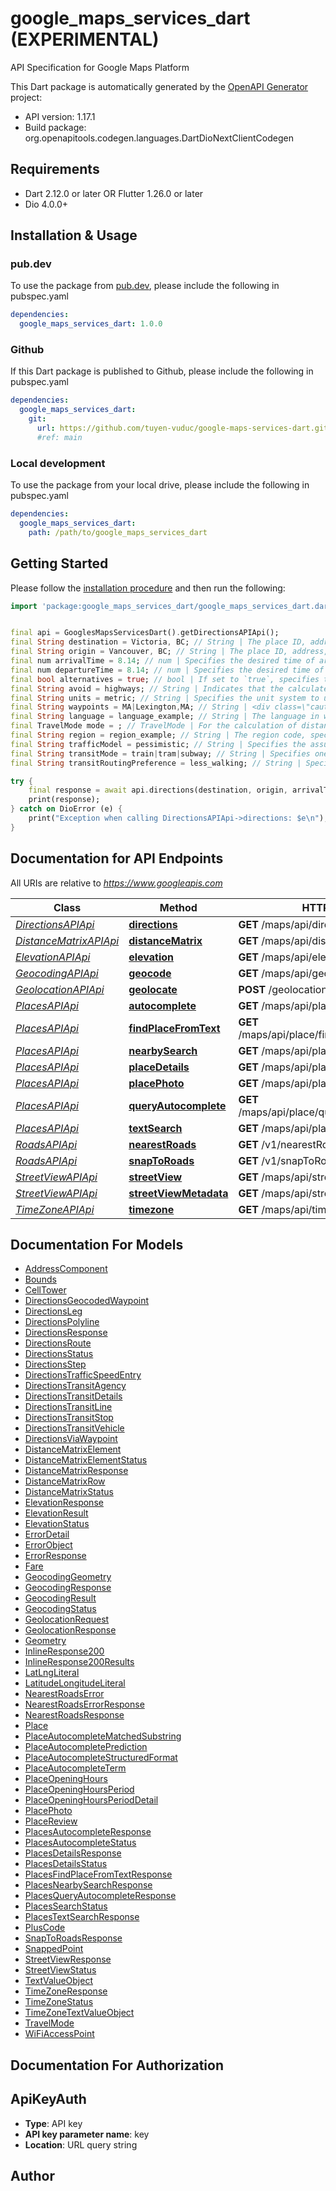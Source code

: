 # google_maps_services_dart (EXPERIMENTAL)
API Specification for Google Maps Platform

This Dart package is automatically generated by the [OpenAPI Generator](https://openapi-generator.tech) project:

- API version: 1.17.1
- Build package: org.openapitools.codegen.languages.DartDioNextClientCodegen

## Requirements

* Dart 2.12.0 or later OR Flutter 1.26.0 or later
* Dio 4.0.0+

## Installation & Usage

### pub.dev
To use the package from [pub.dev](https://pub.dev), please include the following in pubspec.yaml
```yaml
dependencies:
  google_maps_services_dart: 1.0.0
```

### Github
If this Dart package is published to Github, please include the following in pubspec.yaml
```yaml
dependencies:
  google_maps_services_dart:
    git:
      url: https://github.com/tuyen-vuduc/google-maps-services-dart.git
      #ref: main
```

### Local development
To use the package from your local drive, please include the following in pubspec.yaml
```yaml
dependencies:
  google_maps_services_dart:
    path: /path/to/google_maps_services_dart
```

## Getting Started

Please follow the [installation procedure](#installation--usage) and then run the following:

```dart
import 'package:google_maps_services_dart/google_maps_services_dart.dart';


final api = GooglesMapsServicesDart().getDirectionsAPIApi();
final String destination = Victoria, BC; // String | The place ID, address, or textual latitude/longitude value to which you wish to calculate directions. The options for the destination parameter are the same as for the origin parameter.
final String origin = Vancouver, BC; // String | The place ID, address, or textual latitude/longitude value from which you wish to calculate directions. * Place IDs must be prefixed with `place_id:`. You can retrieve place IDs from the Geocoding API and the Places API (including Place Autocomplete). For an example using place IDs from Place Autocomplete, see [Place Autocomplete and Directions](https://developers.google.com/maps/documentation/javascript/examples/places-autocomplete-directions). For more about place IDs, see the [Place ID overview](https://developers.google.com/maps/documentation/places/web-service/place-id).      ```   origin=place_id:ChIJ3S-JXmauEmsRUcIaWtf4MzE   ```    * If you pass an address, the Directions service geocodes the string and converts it to a latitude/longitude coordinate to calculate directions. This coordinate may be different from that returned by the Geocoding API, for example a building entrance rather than its center.      ```   origin=24+Sussex+Drive+Ottawa+ON   ```      Using place IDs is preferred over using addresses or latitude/longitude coordinates. Using coordinates will always result in the point being snapped to the road nearest to those coordinates - which may not be an access point to the property, or even a road that will quickly or safely lead to the destination. * If you pass coordinates, the point will snap to the nearest road. Passing a place ID is preferred. If you do pass coordinates, ensure that no space exists between the latitude and longitude values.      ```   origin=41.43206,-81.38992   ```  * Plus codes must be formatted as a global code or a compound code. Format plus codes as shown here (plus signs are url-escaped to `%2B` and spaces are url-escaped to `%20`).       * **Global code** is a 4 character area code and 6 character or longer local code (849VCWC8+R9 is `849VCWC8%2BR9`).    * **Compound code** is a 6 character or longer local code with an explicit location (CWC8+R9 Mountain View, CA, USA is `CWC8%2BR9%20Mountain%20View%20CA%20USA`).  <div class=\"note\">Note: For efficiency and accuracy, use place ID's when possible. These ID's are uniquely explicit like a lat/lng value pair and provide geocoding benefits for routing such as access points and traffic variables. Unlike an address, ID's do not require the service to perform a search or an intermediate request for place details; therefore, performance is better.</div> 
final num arrivalTime = 8.14; // num | Specifies the desired time of arrival for transit directions, in seconds since midnight, January 1, 1970 UTC. You can specify either `departure_time` or `arrival_time`, but not both. Note that `arrival_time` must be specified as an integer. 
final num departureTime = 8.14; // num | Specifies the desired time of departure. You can specify the time as an integer in seconds since midnight, January 1, 1970 UTC. If a `departure_time` later than 9999-12-31T23:59:59.999999999Z is specified, the API will fall back the `departure_time` to 9999-12-31T23:59:59.999999999Z. Alternatively, you can specify a value of now, which sets the departure time to the current time (correct to the nearest second). The departure time may be specified in two cases: * For requests where the travel mode is transit: You can optionally specify one of `departure_time` or `arrival_time`. If neither time is specified, the `departure_time` defaults to now (that is, the departure time defaults to the current time). * For requests where the travel mode is driving: You can specify the `departure_time` to receive a route and trip duration (response field: duration_in_traffic) that take traffic conditions into account. The `departure_time` must be set to the current time or some time in the future. It cannot be in the past.  <div class=\"note\">Note: If departure time is not specified, choice of route and duration are based on road network and average time-independent traffic conditions. Results for a given request may vary over time due to changes in the road network, updated average traffic conditions, and the distributed nature of the service. Results may also vary between nearly-equivalent routes at any time or frequency.</div> <div class=\"note\">Note: Distance Matrix requests specifying `departure_time` when `mode=driving` are limited to a maximum of 100 elements per request. The number of origins times the number of destinations defines the number of elements.</div> 
final bool alternatives = true; // bool | If set to `true`, specifies that the Directions service may provide more than one route alternative in the response. Note that providing route alternatives may increase the response time from the server. This is only available for requests without intermediate waypoints. For more information, see the [guide to waypoints](https://developers.google.com/maps/documentation/directions/get-directions#Waypoints). 
final String avoid = highways; // String | Indicates that the calculated route(s) should avoid the indicated features. This parameter supports the following arguments: * `tolls` indicates that the calculated route should avoid toll roads/bridges. * `highways` indicates that the calculated route should avoid highways. * `ferries` indicates that the calculated route should avoid ferries. * `indoor` indicates that the calculated route should avoid indoor steps for walking and transit directions.  It's possible to request a route that avoids any combination of tolls, highways and ferries by passing multiple restrictions to the avoid parameter. For example:   ``` avoid=tolls|highways|ferries. ``` 
final String units = metric; // String | Specifies the unit system to use when displaying results.  Directions results contain text within distance fields that may be displayed to the user to indicate the distance of a particular \"step\" of the route. By default, this text uses the unit system of the origin's country or region.  For example, a route from \"Chicago, IL\" to \"Toronto, ONT\" will display results in miles, while the reverse route will display results in kilometers. You may override this unit system by setting one explicitly within the request's units parameter, passing one of the following values:  * `metric` specifies usage of the metric system. Textual distances are returned using kilometers and meters. * `imperial` specifies usage of the Imperial (English) system. Textual distances are returned using miles and feet.  <div class=\"note\">Note: this unit system setting only affects the text displayed within distance fields. The distance fields also contain values which are always expressed in meters.</div> 
final String waypoints = MA|Lexington,MA; // String | <div class=\"caution\">Caution: Requests using more than 10 waypoints (between 11 and 25), or waypoint optimization, are billed at a higher rate. <a href=\"https://developers.google.com/maps/billing/gmp-billing#directions-advanced\">Learn more about billing</a> for Google Maps Platform products.</div>  Specifies an array of intermediate locations to include along the route between the origin and destination points as pass through or stopover locations. Waypoints alter a route by directing it through the specified location(s). The API supports waypoints for these travel modes: driving, walking and bicycling; not transit.   You can supply one or more locations separated by the pipe character (`|` or `%7C`), in the form of a place ID, an address, or latitude/longitude coordinates. By default, the Directions service calculates a route using the waypoints in the order they are given. The precedence for parsing the value of the waypoint is place ID, latitude/longitude coordinates, then address. * If you pass a place ID, you must prefix it with `place_id:`. You can retrieve place IDs from the Geocoding API and the Places API (including Place Autocomplete). For an example using place IDs from Place Autocomplete, see [Place Autocomplete and Directions](/maps/documentation/javascript/examples/places-autocomplete-directions). For more about place IDs, see the [Place ID overview](/maps/documentation/places/web-service/place-id).   <div class=\"note\">For efficiency and accuracy, use place ID's when possible. These ID's are uniquely explicit like a lat/lng value pair and provide geocoding benefits for routing such as access points and traffic variables. Unlike an address, ID's do not require the service to perform a search or an intermediate request for place details; therefore, performance is better.</div> * If you pass latitude/longitude coordinates, the values go directly to the front-end server to calculate directions without geocoding. The points are snapped to roads and might not provide the accuracy your app needs. Use coordinates when you are confident the values truly specify the points your app needs for routing without regard to possible access points or additional geocoding details. Ensure that a comma (`%2C`) and not a space (`%20`) separates the latitude and longitude values. * If you pass an address, the Directions service will geocode the string and convert it into latitude/longitude coordinates to calculate directions. If the address value is ambiguous, the value might evoke a search to disambiguate from similar addresses. For example, \"1st Street\" could be a complete value or a partial value for \"1st street NE\" or \"1st St SE\". This result may be different from that returned by the Geocoding API. You can avoid possible misinterpretations using place IDs. * Alternatively, you can supply an encoded set of points using the [Encoded Polyline Algorithm](https://developers.google.com/maps/documentation/utilities/polylinealgorithm). You will find an encoded set is useful for a large number of waypoints, because the URL is significantly shorter. All web services have a URL limit of 8192 characters.   * Encoded polylines must be prefixed with `enc:` and followed by a colon (`:`). For example: `waypoints=enc:gfo}EtohhU:`.   * You can also include multiple encoded polylines, separated by the pipe character (`|`). For example, `waypoints=via:enc:wc~oAwquwMdlTxiKtqLyiK:|enc:c~vnAamswMvlTor@tjGi}L:| via:enc:udymA{~bxM:`  ##### Influence routes with stopover and pass through points  For each waypoint in the request, the directions response appends an entry to the `legs` array to provide the details for stopovers on that leg of the journey.  If you'd like to influence the route using waypoints without adding a stopover, add the prefix `via:` to the waypoint. Waypoints prefixed with `via:` will not add an entry to the `legs` array, but will route the journey through the waypoint.  The following URL modifies the previous request such that the journey is routed through Lexington without stopping:  ``` https://maps.googleapis.com/maps/api/directions/json? origin=Boston,MA&destination=Concord,MA &waypoints=Charlestown,MA|via:Lexington,MA   ```  The `via:` prefix is most effective when creating routes in response to the user dragging the waypoints on the map. Doing so allows the user to see how the final route may look in real-time and helps ensure that waypoints are placed in locations that are accessible to the Directions API.  <div class=\"caution\">Caution: Using the `via:` prefix to avoid stopovers results in directions that are strict in their interpretation of the waypoint. This interpretation may result in severe detours on the route or `ZERO_RESULTS` in the response status code if the Directions API is unable to create directions through that point.</div>   ##### Optimize your waypoints  By default, the Directions service calculates a route through the provided waypoints in their given order. Optionally, you may pass `optimize:true` as the first argument within the waypoints parameter to allow the Directions service to optimize the provided route by rearranging the waypoints in a more efficient order. (This optimization is an application of the traveling salesperson problem.) Travel time is the primary factor which is optimized, but other factors such as distance, number of turns and many more may be taken into account when deciding which route is the most efficient. All waypoints must be stopovers for the Directions service to optimize their route.  If you instruct the Directions service to optimize the order of its waypoints, their order will be returned in the `waypoint_order` field within the routes object. The `waypoint_order` field returns values which are zero-based.  The following example calculates a road journey from Adelaide, South Australia to each of South Australia's main wine regions using route optimization.  ``` https://maps.googleapis.com/maps/api/directions/json? origin=Adelaide,SA&destination=Adelaide,SA &waypoints=optimize:true|Barossa+Valley,SA|Clare,SA|Connawarra,SA|McLaren+Vale,SA ```  Inspection of the calculated route will indicate that calculation uses waypoints in the following waypoint order:  ``` \"waypoint_order\": [ 3, 2, 0, 1 ] ```  <div class=\"caution\">Caution: Requests using waypoint optimization are billed at a higher rate. <a href=\"https://developers.devsite.corp.google.com/maps/billing/gmp-billing#directions-advanced\">Learn more about how Google Maps Platform products are billed.</a></div> 
final String language = language_example; // String | The language in which to return results.  * See the [list of supported languages](https://developers.google.com/maps/faq#languagesupport). Google often updates the supported languages, so this list may not be exhaustive. * If `language` is not supplied, the API attempts to use the preferred language as specified in the `Accept-Language` header. * The API does its best to provide a street address that is readable for both the user and locals. To achieve that goal, it returns street addresses in the local language, transliterated to a script readable by the user if necessary, observing the preferred language. All other addresses are returned in the preferred language. Address components are all returned in the same language, which is chosen from the first component. * If a name is not available in the preferred language, the API uses the closest match. * The preferred language has a small influence on the set of results that the API chooses to return, and the order in which they are returned. The geocoder interprets abbreviations differently depending on language, such as the abbreviations for street types, or synonyms that may be valid in one language but not in another. For example, _utca_ and _tér_ are synonyms for street in Hungarian.
final TravelMode mode = ; // TravelMode | For the calculation of distances and directions, you may specify the transportation mode to use. By default, `DRIVING` mode is used. By default, directions are calculated as driving directions. The following travel modes are supported:  * `DRIVING` (default) indicates standard driving directions or distance using the road network. * `WALKING` requests walking directions or distance via pedestrian paths & sidewalks (where available). * `BICYCLING` requests bicycling directions or distance via bicycle paths & preferred streets (where available). * `TRANSIT` requests directions or distance via public transit routes (where available). If you set the mode to transit, you can optionally specify either a `departure_time` or an `arrival_time`. If neither time is specified, the `departure_time` defaults to now (that is, the departure time defaults to the current time). You can also optionally include a `transit_mode` and/or a `transit_routing_preference`.  <div class=\"note\">Note: Both walking and bicycling directions may sometimes not include clear pedestrian or bicycling paths, so these directions will return warnings in the returned result which you must display to the user.</div> 
final String region = region_example; // String | The region code, specified as a [ccTLD (\"top-level domain\")](https://en.wikipedia.org/wiki/List_of_Internet_top-level_domains#Country_code_top-level_domains) two-character value. Most ccTLD codes are identical to ISO 3166-1 codes, with some notable exceptions. For example, the United Kingdom's ccTLD is \"uk\" (.co.uk) while its ISO 3166-1 code is \"gb\" (technically for the entity of \"The United Kingdom of Great Britain and Northern Ireland\").
final String trafficModel = pessimistic; // String | Specifies the assumptions to use when calculating time in traffic. This setting affects the value returned in the duration_in_traffic field in the response, which contains the predicted time in traffic based on historical averages. The `traffic_model` parameter may only be specified for driving directions where the request includes a `departure_time`. The available values for this parameter are: * `best_guess` (default) indicates that the returned duration_in_traffic should be the best estimate of travel time given what is known about both historical traffic conditions and live traffic. Live traffic becomes more important the closer the `departure_time` is to now. * `pessimistic` indicates that the returned duration_in_traffic should be longer than the actual travel time on most days, though occasional days with particularly bad traffic conditions may exceed this value. * `optimistic` indicates that the returned duration_in_traffic should be shorter than the actual travel time on most days, though occasional days with particularly good traffic conditions may be faster than this value. The default value of `best_guess` will give the most useful predictions for the vast majority of use cases. It is possible the `best_guess` travel time prediction may be shorter than `optimistic`, or alternatively, longer than `pessimistic`, due to the way the `best_guess` prediction model integrates live traffic information. 
final String transitMode = train|tram|subway; // String | Specifies one or more preferred modes of transit. This parameter may only be specified for transit directions. The parameter supports the following arguments: * `bus` indicates that the calculated route should prefer travel by bus. * `subway` indicates that the calculated route should prefer travel by subway. * `train` indicates that the calculated route should prefer travel by train. * `tram` indicates that the calculated route should prefer travel by tram and light rail. * `rail` indicates that the calculated route should prefer travel by train, tram, light rail, and subway. This is equivalent to `transit_mode=train|tram|subway`. 
final String transitRoutingPreference = less_walking; // String | Specifies preferences for transit routes. Using this parameter, you can bias the options returned, rather than accepting the default best route chosen by the API. This parameter may only be specified for transit directions. The parameter supports the following arguments: * `less_walking` indicates that the calculated route should prefer limited amounts of walking. * `fewer_transfers` indicates that the calculated route should prefer a limited number of transfers. 

try {
    final response = await api.directions(destination, origin, arrivalTime, departureTime, alternatives, avoid, units, waypoints, language, mode, region, trafficModel, transitMode, transitRoutingPreference);
    print(response);
} catch on DioError (e) {
    print("Exception when calling DirectionsAPIApi->directions: $e\n");
}

```

## Documentation for API Endpoints

All URIs are relative to *https://www.googleapis.com*

Class | Method | HTTP request | Description
------------ | ------------- | ------------- | -------------
[*DirectionsAPIApi*](doc/DirectionsAPIApi.md) | [**directions**](doc/DirectionsAPIApi.md#directions) | **GET** /maps/api/directions/json | 
[*DistanceMatrixAPIApi*](doc/DistanceMatrixAPIApi.md) | [**distanceMatrix**](doc/DistanceMatrixAPIApi.md#distancematrix) | **GET** /maps/api/distancematrix/json | 
[*ElevationAPIApi*](doc/ElevationAPIApi.md) | [**elevation**](doc/ElevationAPIApi.md#elevation) | **GET** /maps/api/elevation/json | 
[*GeocodingAPIApi*](doc/GeocodingAPIApi.md) | [**geocode**](doc/GeocodingAPIApi.md#geocode) | **GET** /maps/api/geocode/json | 
[*GeolocationAPIApi*](doc/GeolocationAPIApi.md) | [**geolocate**](doc/GeolocationAPIApi.md#geolocate) | **POST** /geolocation/v1/geolocate | 
[*PlacesAPIApi*](doc/PlacesAPIApi.md) | [**autocomplete**](doc/PlacesAPIApi.md#autocomplete) | **GET** /maps/api/place/autocomplete/json | 
[*PlacesAPIApi*](doc/PlacesAPIApi.md) | [**findPlaceFromText**](doc/PlacesAPIApi.md#findplacefromtext) | **GET** /maps/api/place/findplacefromtext/json | 
[*PlacesAPIApi*](doc/PlacesAPIApi.md) | [**nearbySearch**](doc/PlacesAPIApi.md#nearbysearch) | **GET** /maps/api/place/nearbysearch/json | 
[*PlacesAPIApi*](doc/PlacesAPIApi.md) | [**placeDetails**](doc/PlacesAPIApi.md#placedetails) | **GET** /maps/api/place/details/json | 
[*PlacesAPIApi*](doc/PlacesAPIApi.md) | [**placePhoto**](doc/PlacesAPIApi.md#placephoto) | **GET** /maps/api/place/photo | 
[*PlacesAPIApi*](doc/PlacesAPIApi.md) | [**queryAutocomplete**](doc/PlacesAPIApi.md#queryautocomplete) | **GET** /maps/api/place/queryautocomplete/json | 
[*PlacesAPIApi*](doc/PlacesAPIApi.md) | [**textSearch**](doc/PlacesAPIApi.md#textsearch) | **GET** /maps/api/place/textsearch/json | 
[*RoadsAPIApi*](doc/RoadsAPIApi.md) | [**nearestRoads**](doc/RoadsAPIApi.md#nearestroads) | **GET** /v1/nearestRoads | 
[*RoadsAPIApi*](doc/RoadsAPIApi.md) | [**snapToRoads**](doc/RoadsAPIApi.md#snaptoroads) | **GET** /v1/snapToRoads | 
[*StreetViewAPIApi*](doc/StreetViewAPIApi.md) | [**streetView**](doc/StreetViewAPIApi.md#streetview) | **GET** /maps/api/streetview | 
[*StreetViewAPIApi*](doc/StreetViewAPIApi.md) | [**streetViewMetadata**](doc/StreetViewAPIApi.md#streetviewmetadata) | **GET** /maps/api/streetview/metadata | 
[*TimeZoneAPIApi*](doc/TimeZoneAPIApi.md) | [**timezone**](doc/TimeZoneAPIApi.md#timezone) | **GET** /maps/api/timezone/json | 


## Documentation For Models

 - [AddressComponent](doc/AddressComponent.md)
 - [Bounds](doc/Bounds.md)
 - [CellTower](doc/CellTower.md)
 - [DirectionsGeocodedWaypoint](doc/DirectionsGeocodedWaypoint.md)
 - [DirectionsLeg](doc/DirectionsLeg.md)
 - [DirectionsPolyline](doc/DirectionsPolyline.md)
 - [DirectionsResponse](doc/DirectionsResponse.md)
 - [DirectionsRoute](doc/DirectionsRoute.md)
 - [DirectionsStatus](doc/DirectionsStatus.md)
 - [DirectionsStep](doc/DirectionsStep.md)
 - [DirectionsTrafficSpeedEntry](doc/DirectionsTrafficSpeedEntry.md)
 - [DirectionsTransitAgency](doc/DirectionsTransitAgency.md)
 - [DirectionsTransitDetails](doc/DirectionsTransitDetails.md)
 - [DirectionsTransitLine](doc/DirectionsTransitLine.md)
 - [DirectionsTransitStop](doc/DirectionsTransitStop.md)
 - [DirectionsTransitVehicle](doc/DirectionsTransitVehicle.md)
 - [DirectionsViaWaypoint](doc/DirectionsViaWaypoint.md)
 - [DistanceMatrixElement](doc/DistanceMatrixElement.md)
 - [DistanceMatrixElementStatus](doc/DistanceMatrixElementStatus.md)
 - [DistanceMatrixResponse](doc/DistanceMatrixResponse.md)
 - [DistanceMatrixRow](doc/DistanceMatrixRow.md)
 - [DistanceMatrixStatus](doc/DistanceMatrixStatus.md)
 - [ElevationResponse](doc/ElevationResponse.md)
 - [ElevationResult](doc/ElevationResult.md)
 - [ElevationStatus](doc/ElevationStatus.md)
 - [ErrorDetail](doc/ErrorDetail.md)
 - [ErrorObject](doc/ErrorObject.md)
 - [ErrorResponse](doc/ErrorResponse.md)
 - [Fare](doc/Fare.md)
 - [GeocodingGeometry](doc/GeocodingGeometry.md)
 - [GeocodingResponse](doc/GeocodingResponse.md)
 - [GeocodingResult](doc/GeocodingResult.md)
 - [GeocodingStatus](doc/GeocodingStatus.md)
 - [GeolocationRequest](doc/GeolocationRequest.md)
 - [GeolocationResponse](doc/GeolocationResponse.md)
 - [Geometry](doc/Geometry.md)
 - [InlineResponse200](doc/InlineResponse200.md)
 - [InlineResponse200Results](doc/InlineResponse200Results.md)
 - [LatLngLiteral](doc/LatLngLiteral.md)
 - [LatitudeLongitudeLiteral](doc/LatitudeLongitudeLiteral.md)
 - [NearestRoadsError](doc/NearestRoadsError.md)
 - [NearestRoadsErrorResponse](doc/NearestRoadsErrorResponse.md)
 - [NearestRoadsResponse](doc/NearestRoadsResponse.md)
 - [Place](doc/Place.md)
 - [PlaceAutocompleteMatchedSubstring](doc/PlaceAutocompleteMatchedSubstring.md)
 - [PlaceAutocompletePrediction](doc/PlaceAutocompletePrediction.md)
 - [PlaceAutocompleteStructuredFormat](doc/PlaceAutocompleteStructuredFormat.md)
 - [PlaceAutocompleteTerm](doc/PlaceAutocompleteTerm.md)
 - [PlaceOpeningHours](doc/PlaceOpeningHours.md)
 - [PlaceOpeningHoursPeriod](doc/PlaceOpeningHoursPeriod.md)
 - [PlaceOpeningHoursPeriodDetail](doc/PlaceOpeningHoursPeriodDetail.md)
 - [PlacePhoto](doc/PlacePhoto.md)
 - [PlaceReview](doc/PlaceReview.md)
 - [PlacesAutocompleteResponse](doc/PlacesAutocompleteResponse.md)
 - [PlacesAutocompleteStatus](doc/PlacesAutocompleteStatus.md)
 - [PlacesDetailsResponse](doc/PlacesDetailsResponse.md)
 - [PlacesDetailsStatus](doc/PlacesDetailsStatus.md)
 - [PlacesFindPlaceFromTextResponse](doc/PlacesFindPlaceFromTextResponse.md)
 - [PlacesNearbySearchResponse](doc/PlacesNearbySearchResponse.md)
 - [PlacesQueryAutocompleteResponse](doc/PlacesQueryAutocompleteResponse.md)
 - [PlacesSearchStatus](doc/PlacesSearchStatus.md)
 - [PlacesTextSearchResponse](doc/PlacesTextSearchResponse.md)
 - [PlusCode](doc/PlusCode.md)
 - [SnapToRoadsResponse](doc/SnapToRoadsResponse.md)
 - [SnappedPoint](doc/SnappedPoint.md)
 - [StreetViewResponse](doc/StreetViewResponse.md)
 - [StreetViewStatus](doc/StreetViewStatus.md)
 - [TextValueObject](doc/TextValueObject.md)
 - [TimeZoneResponse](doc/TimeZoneResponse.md)
 - [TimeZoneStatus](doc/TimeZoneStatus.md)
 - [TimeZoneTextValueObject](doc/TimeZoneTextValueObject.md)
 - [TravelMode](doc/TravelMode.md)
 - [WiFiAccessPoint](doc/WiFiAccessPoint.md)


## Documentation For Authorization


## ApiKeyAuth

- **Type**: API key
- **API key parameter name**: key
- **Location**: URL query string


## Author



